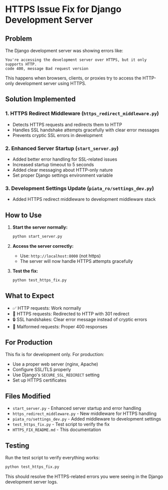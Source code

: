 # HTTPS Issue Fix for Django Development Server

## Problem
The Django development server was showing errors like:
```
You're accessing the development server over HTTPS, but it only supports HTTP.
code 400, message Bad request version
```

This happens when browsers, clients, or proxies try to access the HTTP-only development server using HTTPS.

## Solution Implemented

### 1. HTTPS Redirect Middleware (`https_redirect_middleware.py`)
- Detects HTTPS requests and redirects them to HTTP
- Handles SSL handshake attempts gracefully with clear error messages
- Prevents cryptic SSL errors in development

### 2. Enhanced Server Startup (`start_server.py`)
- Added better error handling for SSL-related issues
- Increased startup timeout to 5 seconds
- Added clear messaging about HTTP-only nature
- Set proper Django settings environment variable

### 3. Development Settings Update (`piata_ro/settings_dev.py`)
- Added HTTPS redirect middleware to development middleware stack

## How to Use

1. **Start the server normally:**
   ```bash
   python start_server.py
   ```

2. **Access the server correctly:**
   - Use: `http://localhost:8000` (not https)
   - The server will now handle HTTPS attempts gracefully

3. **Test the fix:**
   ```bash
   python test_https_fix.py
   ```

## What to Expect

- ✅ HTTP requests: Work normally
- 🔄 HTTPS requests: Redirected to HTTP with 301 redirect
- 🔒 SSL handshakes: Clear error message instead of cryptic errors
- 🚫 Malformed requests: Proper 400 responses

## For Production

This fix is for development only. For production:
- Use a proper web server (nginx, Apache)
- Configure SSL/TLS properly
- Use Django's `SECURE_SSL_REDIRECT` setting
- Set up HTTPS certificates

## Files Modified
- `start_server.py` - Enhanced server startup and error handling
- `https_redirect_middleware.py` - New middleware for HTTPS handling
- `piata_ro/settings_dev.py` - Added middleware to development settings
- `test_https_fix.py` - Test script to verify the fix
- `HTTPS_FIX_README.md` - This documentation

## Testing
Run the test script to verify everything works:
```bash
python test_https_fix.py
```

This should resolve the HTTPS-related errors you were seeing in the Django development server logs.
